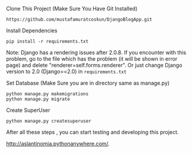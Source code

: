 

Clone This Project (Make Sure You Have Git Installed)
```
https://github.com/mustafamuratcoskun/DjangoBlogApp.git
```
Install Dependencies 

```
pip install -r requirements.txt
```
Note: Django  has a rendering issues after 2.0.8. If you encounter with this problem, go to the file which has the problem (it will be shown in error page) and delete "renderer=self.forms.renderer". Or just change Django version to 2.0 (Django==2.0) in ```requirements.txt```


Set Database (Make Sure you are in directory same as manage.py)
```
python manage.py makemigrations
python manage.py migrate
```
Create SuperUser 
```
python manage.py createsuperuser
```

After all these steps , you can start testing and developing this project. 

http://aslantinomia.pythonanywhere.com/.
